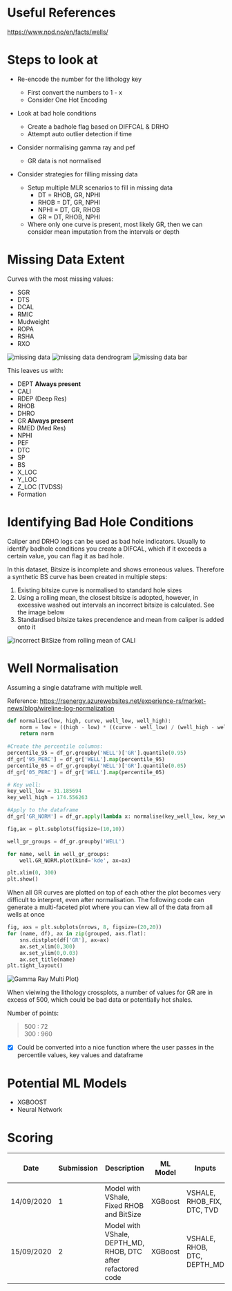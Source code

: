 # Useful References

https://www.npd.no/en/facts/wells/

# Steps to look at
- Re-encode the number for the lithology key
    - First convert the numbers to 1 - x
    - Consider One Hot Encoding

- Look at bad hole conditions
    - Create a badhole flag based on DIFFCAL & DRHO
    - Attempt auto outlier detection if time

- Consider normalising gamma ray and pef
    - GR data is not normalised

- Consider strategies for filling missing data
    - Setup multiple MLR scenarios to fill in missing data
        - DT = RHOB, GR, NPHI
        - RHOB = DT, GR, NPHI
        - NPHI = DT, GR, RHOB
        - GR = DT, RHOB, NPHI
    - Where only one curve is present, most likely GR, then we can consider mean imputation from the intervals or depth


# Missing Data Extent
Curves with the most missing values:
- SGR
- DTS
- DCAL
- RMIC
- Mudweight
- ROPA
- RSHA
- RXO


![missing data](images/missingnodata.png)
![missing data dendrogram](images/missingnodendro.png)
![missing data bar](images/missingnobar.png)


This leaves us with:
- DEPT **Always present**
- CALI
- RDEP (Deep Res)
- RHOB
- DHRO 
- GR **Always present**
- RMED (Med Res)
- NPHI
- PEF
- DTC
- SP
- BS
- X_LOC
- Y_LOC
- Z_LOC (TVDSS)
- Formation

# Identifying Bad Hole Conditions

Caliper and DRHO logs can be used as bad hole indicators. Usually to identify badhole conditions you create a DIFCAL, which if it exceeds a certain value, you can flag it as bad hole.

In this dataset, Bitsize is incomplete and shows erroneous values. Therefore a synthetic BS curve has been created in multiple steps:

1. Existing bitsize curve is normalised to standard hole sizes
2. Using a rolling mean, the closest bitsize is adopted, however, in excessive washed out intervals an incorrect bitsize is calculated. See the image below
3. Standardised bitsize takes precendence and mean from caliper is added onto it

![incorrect BitSize from rolling mean of CALI](images/16-1-2_Excessive_Caliper.png)

# Well Normalisation
Assuming a single dataframe with multiple well.

Reference: https://rsenergy.azurewebsites.net/experience-rs/market-news/blog/wireline-log-normalization

```python
def normalise(low, high, curve, well_low, well_high):
    norm = low + ((high - low) * ((curve - well_low) / (well_high - well_low)))
    return norm
    
#Create the percentile columns:
percentile_95 = df_gr.groupby('WELL')['GR'].quantile(0.95)
df_gr['95_PERC'] = df_gr['WELL'].map(percentile_95)
percentile_05 = df_gr.groupby('WELL')['GR'].quantile(0.05)
df_gr['05_PERC'] = df_gr['WELL'].map(percentile_05)

# Key well: 
key_well_low = 31.185694
key_well_high = 174.556263

#Apply to the dataframe
df_gr['GR_NORM'] = df_gr.apply(lambda x: normalise(key_well_low, key_well_high, x['GR'], x['05_PERC'], x['95_PERC']), axis=1)
```

```python
fig,ax = plt.subplots(figsize=(10,10))

well_gr_groups = df_gr.groupby('WELL')

for name, well in well_gr_groups:
    well.GR_NORM.plot(kind='kde', ax=ax)

plt.xlim(0, 300)
plt.show()
```

When all GR curves are plotted on top of each other the plot becomes very difficult to interpret, even after normalisation. The following code can generate a multi-faceted plot where you can view all of the data from all wells at once

```python
fig, axs = plt.subplots(nrows, 8, figsize=(20,20))
for (name, df), ax in zip(grouped, axs.flat):
    sns.distplot(df['GR'], ax=ax)
    ax.set_xlim(0,300)
    ax.set_ylim(0,0.03)
    ax.set_title(name)
plt.tight_layout()
```

![Gamma Ray Multi Plot](images/MultiPlot_GR.png))

When vieiwing the lithology crossplots, a number of values for GR are in excess of 500, which could be bad data or potentially hot shales.

Number of points:
>500 : 72  
>300 : 960

- [x] Could be converted into a nice function where the user passes in the percentile values, key values and dataframe

# Potential ML Models

- XGBOOST
- Neural Network

# Scoring

| Date       | Submission | Description                                                  | ML Model | Inputs                      | Test Score | Accuracy | Open Test Score | Rank    |
|------------|------------|--------------------------------------------------------------|----------|-----------------------------|------------|----------|-----------------|---------|
| 14/09/2020 | 1          | Model with VShale, Fixed RHOB and BitSize                    | XGBoost  | VSHALE, RHOB_FIX, DTC, TVD  | -0.51681   |          | -0.7166         | 37 / 52 |
| 15/09/2020 | 2          | Model with VShale, DEPTH_MD, RHOB, DTC after refactored code | XGBoost  | VSHALE, RHOB, DTC, DEPTH_MD | -0.50806   | 80.7933  | -0.6992         | 36 / 52 |
